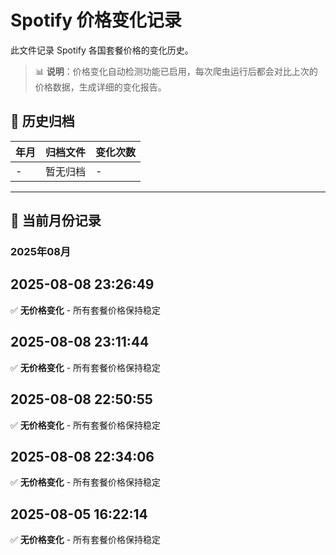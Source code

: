 # Spotify 价格变化记录

此文件记录 Spotify 各国套餐价格的变化历史。

> 📊 **说明**：价格变化自动检测功能已启用，每次爬虫运行后都会对比上次的价格数据，生成详细的变化报告。

## 📁 历史归档

| 年月 | 归档文件 | 变化次数 |
|------|----------|----------|
| - | 暂无归档 | - |

---

## 📅 当前月份记录

### 2025年08月

## 2025-08-08 23:26:49

✅ **无价格变化** - 所有套餐价格保持稳定



## 2025-08-08 23:11:44

✅ **无价格变化** - 所有套餐价格保持稳定



## 2025-08-08 22:50:55

✅ **无价格变化** - 所有套餐价格保持稳定



## 2025-08-08 22:34:06

✅ **无价格变化** - 所有套餐价格保持稳定



## 2025-08-05 16:22:14

✅ **无价格变化** - 所有套餐价格保持稳定



